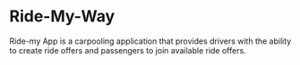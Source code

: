 # Ride-My-Way
Ride-my App is a carpooling application that provides drivers with the ability to create ride offers and passengers  to join available ride offers.
